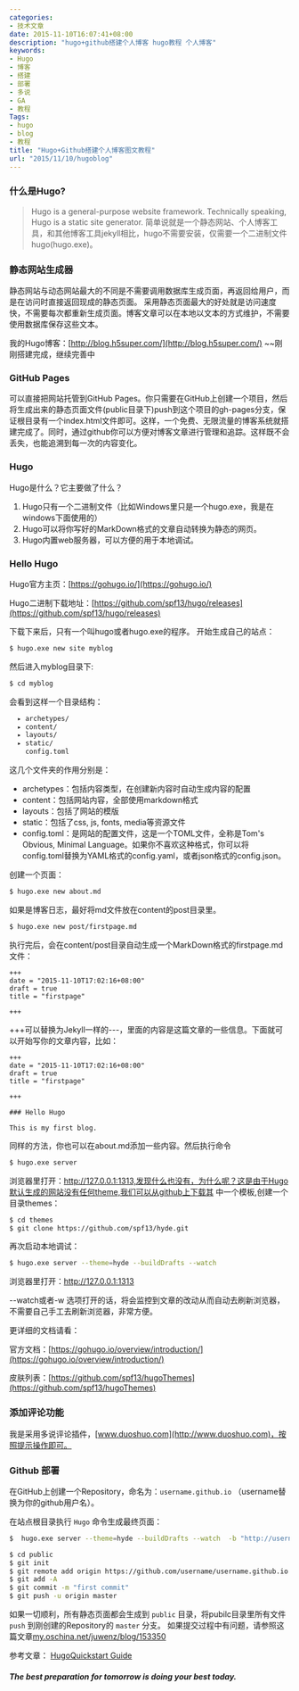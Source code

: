 ```yaml
---
categories:
- 技术文章
date: 2015-11-10T16:07:41+08:00
description: "hugo+github搭建个人博客 hugo教程 个人博客"
keywords:
- Hugo
- 博客
- 搭建
- 部署
- 多说
- GA
- 教程
Tags:
- hugo
- blog
- 教程
title: "Hugo+Github搭建个人博客图文教程"
url: "2015/11/10/hugoblog"
---
```

### 什么是Hugo?

> Hugo is a general-purpose website framework. Technically speaking, Hugo is a static site generator. 
简单说就是一个静态网站、个人博客工具，和其他博客工具jekyll相比，hugo不需要安装，仅需要一个二进制文件hugo(hugo.exe)。

<!--more-->

### 静态网站生成器
静态网站与动态网站最大的不同是不需要调用数据库生成页面，再返回给用户，而是在访问时直接返回现成的静态页面。
采用静态页面最大的好处就是访问速度快，不需要每次都重新生成页面。博客文章可以在本地以文本的方式维护，不需要使用数据库保存这些文本。

我的Hugo博客：[http://blog.h5super.com/](http://blog.h5super.com/)  ~~刚刚搭建完成，继续完善中

### GitHub Pages

可以直接把网站托管到GitHub Pages。你只需要在GitHub上创建一个项目，然后将生成出来的静态页面文件(public目录下)push到这个项目的gh-pages分支，保证根目录有一个index.html文件即可。这样，一个免费、无限流量的博客系统就搭建完成了。同时，通过github你可以方便对博客文章进行管理和追踪。这样既不会丢失，也能追溯到每一次的内容变化。

### Hugo

Hugo是什么？它主要做了什么？

 1. Hugo只有一个二进制文件（比如Windows里只是一个hugo.exe，我是在windows下面使用的）
 1. Hugo可以将你写好的MarkDown格式的文章自动转换为静态的网页。
 1. Hugo内置web服务器，可以方便的用于本地调试。

### Hello Hugo

Hugo官方主页：[https://gohugo.io/](https://gohugo.io/)

Hugo二进制下载地址：[https://github.com/spf13/hugo/releases](https://github.com/spf13/hugo/releases)

下载下来后，只有一个叫hugo或者hugo.exe的程序。
开始生成自己的站点：

```bash
$ hugo.exe new site myblog
```

然后进入myblog目录下:
```bash
$ cd myblog
```

会看到这样一个目录结构：

```bash
  ▸ archetypes/
  ▸ content/
  ▸ layouts/
  ▸ static/
    config.toml
```

这几个文件夹的作用分别是：

- archetypes：包括内容类型，在创建新内容时自动生成内容的配置
- content：包括网站内容，全部使用markdown格式
- layouts：包括了网站的模版
- static：包括了css, js, fonts, media等资源文件
- config.toml：是网站的配置文件，这是一个TOML文件，全称是Tom's Obvious, Minimal Language。如果你不喜欢这种格式，你可以将config.toml替换为YAML格式的config.yaml，或者json格式的config.json。

创建一个页面：

```bash
$ hugo.exe new about.md
```

如果是博客日志，最好将md文件放在content的post目录里。

```bash
$ hugo.exe new post/firstpage.md
```

执行完后，会在content/post目录自动生成一个MarkDown格式的firstpage.md文件：

```
+++
date = "2015-11-10T17:02:16+08:00"
draft = true
title = "firstpage"

+++
```

+++可以替换为Jekyll一样的\-\-\-，里面的内容是这篇文章的一些信息。下面就可以开始写你的文章内容，比如：

```
+++
date = "2015-11-10T17:02:16+08:00"
draft = true
title = "firstpage"

+++

### Hello Hugo

This is my first blog.

```

同样的方法，你也可以在about.md添加一些内容。然后执行命令
```bash
$ hugo.exe server
```
浏览器里打开：http://127.0.0.1:1313,发现什么也没有，为什么呢？这是由于Hugo默认生成的网站没有任何theme,我们可以从github上下载其
中一个模板,创建一个目录themes：
```bash
$ cd themes
$ git clone https://github.com/spf13/hyde.git
```

再次启动本地调试：

```bash
$ hugo.exe server --theme=hyde --buildDrafts --watch
```

浏览器里打开：http://127.0.0.1:1313

--watch或者-w 选项打开的话，将会监控到文章的改动从而自动去刷新浏览器，不需要自己手工去刷新浏览器，非常方便。

更详细的文档请看：

官方文档：[https://gohugo.io/overview/introduction/](https://gohugo.io/overview/introduction/)

皮肤列表：[https://github.com/spf13/hugoThemes](https://github.com/spf13/hugoThemes)

### 添加评论功能
我是采用多说评论插件，[www.duoshuo.com](http://www.duoshuo.com)，按照提示操作即可。

### Github 部署
在GitHub上创建一个Repository，命名为：`username.github.io` （username替换为你的github用户名）。

在站点根目录执行 `Hugo` 命令生成最终页面：

```bash
$  hugo.exe server --theme=hyde --buildDrafts --watch  -b "http://username.github.io" --appendPort=false
```
```bash
$ cd public
$ git init
$ git remote add origin https://github.com/username/username.github.io.git
$ git add -A
$ git commit -m "first commit"
$ git push -u origin master
```
如果一切顺利，所有静态页面都会生成到 `public` 目录，将pubilc目录里所有文件 `push` 到刚创建的Repository的 `master` 分支。
如果提交过程中有问题，请参照这篇文章[my.oschina.net/juwenz/blog/153350](http://my.oschina.net/juwenz/blog/153350)

参考文章：
  [HugoQuickstart Guide](https://gohugo.io/overview/quickstart/)

##### *The best preparation for tomorrow is doing your best today.*